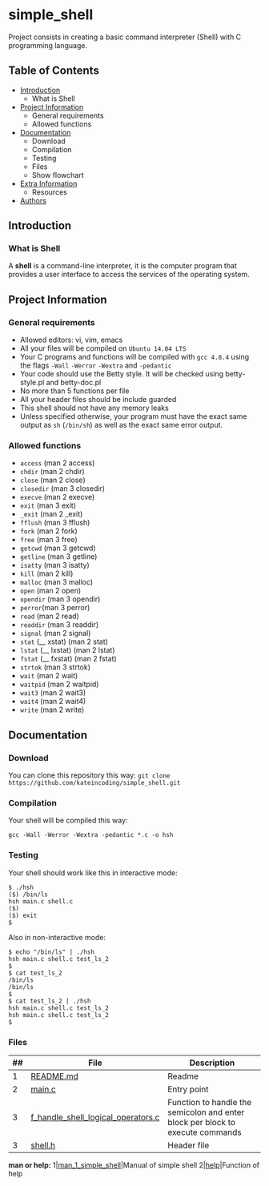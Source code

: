 # simple_shell
 Project consists in creating a basic command interpreter (Shell) with C programming language.

 ## Table of Contents
* [Introduction](#Introduction)
  * What is Shell
* [Project Information](#Project-Information)
    * General requirements
    * Allowed functions
* [Documentation](#Documentation)
    * Download
    * Compilation
    * Testing
    * Files
    * Show flowchart
* [Extra Information](#Extra-Information)
    * Resources
* [Authors](#Authors)

## Introduction

### What is Shell
A **shell** is a command-line interpreter, it is the computer program that provides a user interface to access the services of the operating system.

## Project Information

### General requirements
 * Allowed editors: vi, vim, emacs
 * All your files will be compiled on `Ubuntu 14.04 LTS`
 * Your C programs and functions will be compiled with `gcc 4.8.4` using the flags `-Wall` `-Werror` `-Wextra` and `-pedantic`
 * Your code should use the Betty style. It will be checked using betty-style.pl and betty-doc.pl
 * No more than 5 functions per file
 * All your header files should be include guarded
 * This shell should not have any memory leaks
 * Unless specified otherwise, your program must have the exact same output as `sh` (`/bin/sh`) as well as the exact same error output.

### Allowed functions
* `access` (man 2 access)
* `chdir` (man 2 chdir)
* `close` (man 2 close)
* `closedir` (man 3 closedir)
* `execve` (man 2 execve)
* `exit` (man 3 exit)
* `_exit` (man 2 _exit)
* `fflush` (man 3 fflush)
* `fork` (man 2 fork)
* `free` (man 3 free)
* `getcwd` (man 3 getcwd)
* `getline` (man 3 getline)
* `isatty` (man 3 isatty)
* `kill` (man 2 kill)
* `malloc` (man 3 malloc)
* `open` (man 2 open)
* `opendir` (man 3 opendir)
* `perror`(man 3 perror)
* `read` (man 2 read)
* `readdir` (man 3 readdir)
* `signal` (man 2 signal)
* `stat` (__ xstat) (man 2 stat)
* `lstat` (__ lxstat) (man 2 lstat)
* `fstat` (__ fxstat) (man 2 fstat)
* `strtok` (man 3 strtok)
* `wait` (man 2 wait)
* `waitpid` (man 2 waitpid)
* `wait3` (man 2 wait3)
* `wait4` (man 2 wait4)
* `write` (man 2 write)

## Documentation

### Download
You can clone this repository this way:
`git clone  https://github.com/kateincoding/simple_shell.git`

### Compilation
Your shell will be compiled this way:

`gcc -Wall -Werror -Wextra -pedantic *.c -o hsh`

### Testing

Your shell should work like this in interactive mode:

```
$ ./hsh
($) /bin/ls
hsh main.c shell.c
($)
($) exit
$
```


Also in non-interactive mode:

```
$ echo "/bin/ls" | ./hsh
hsh main.c shell.c test_ls_2
$
$ cat test_ls_2
/bin/ls
/bin/ls
$
$ cat test_ls_2 | ./hsh
hsh main.c shell.c test_ls_2
hsh main.c shell.c test_ls_2
$
```
### Files

##|File|Description
---|---|---
1|[README.md](./README.md)|Readme
2|[main.c](./main.c)|Entry point
3|[f_handle_shell_logical_operators.c](./f_handle_shell_logical_operators.c)|Function to handle the semicolon and enter block per block to execute commands
3|[shell.h](./shell.h)|Header file


**man or help:**
1|[man_1_simple_shell](./man_1_simple_shell)|Manual of simple shell
2|[help](./_help.c)|Function of help
